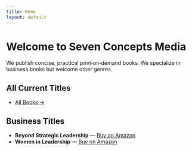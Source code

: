 ```yaml
---
title: Home
layout: default
---
```


# Welcome to Seven Concepts Media

We publish concise, practical print‑on‑demand books. We specialize in business books but welcome other genres.

## All Current Titles

- [All Books →](/books/)

## Business Titles

- **Beyond Strategic Leadership** — [Buy on Amazon](https://…)
- **Women in Leadership** — [Buy on Amazon](https://…)
